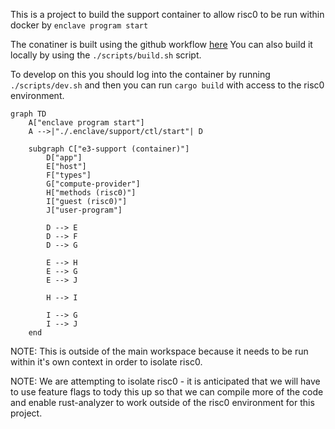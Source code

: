 This is a project to build the support container to allow risc0 to be run within docker by `enclave program start`

The conatiner is built using the github workflow [here](../../.github/workflows/support-docker.yml)
You can also build it locally by using the `./scripts/build.sh` script.

To develop on this you should log into the container by running `./scripts/dev.sh` and then you can run `cargo build` with access to the risc0 environment.

```mermaid
graph TD
    A["enclave program start"]
    A -->|"./.enclave/support/ctl/start"| D

    subgraph C["e3-support (container)"]
        D["app"]
        E["host"]
        F["types"]
        G["compute-provider"]
        H["methods (risc0)"]
        I["guest (risc0)"]
        J["user-program"]

        D --> E
        D --> F
        D --> G

        E --> H
        E --> G
        E --> J

        H --> I

        I --> G
        I --> J
    end
```

NOTE: This is outside of the main workspace because it needs to be run within it's own context in order to isolate risc0.

NOTE: We are attempting to isolate risc0 - it is anticipated that we will have to use feature flags to tody this up so that we can compile more of the code and enable rust-analyzer to work outside of the risc0 environment for this project.
